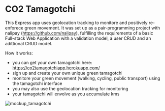 # CO2 Tamagotchi

This Express app uses geolocation tracking to monitore and positively re-enforece green movement. 
It was set up as a pair-programming project with nalipay (https://github.com/nalipay), fulfilling the requirements of 
a basic Full-stack Web Application with a validation model, a user CRUD and an adittional CRUD model.

How it works:

* you can get your own tamagotchi here: https://co2tamagotchiapp.herokuapp.com/
* sign up and create your own unique green tamagotchi
* monitore your green movement (walking, cycling, public transport) using the tamagotchi interface
* you may also use the geolocation tracking for monitoring
* your tamagotchi will envolve as you accumulate kms



![mockup_tamagotchi](https://user-images.githubusercontent.com/95215299/188641591-2ac26454-d998-44e3-9064-1e1f4d6ea12e.png)
